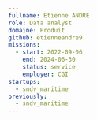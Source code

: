 ```yaml
---
fullname: Etienne ANDRE
role: Data analyst
domaine: Produit
github: etienneandre9
missions:
  - start: 2022-09-06
    end: 2024-06-30
    status: service
    employer: CGI
startups:
  - sndv_maritime
previously:
  - sndv_maritime
---
```

